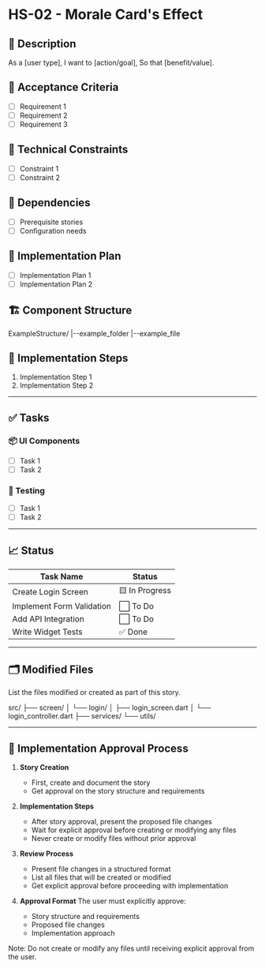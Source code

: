 # HS-02 - Morale Card's Effect

## 📝 Description

As a [user type],
I want to [action/goal],
So that [benefit/value].

## 🎯 Acceptance Criteria

- [ ] Requirement 1
- [ ] Requirement 2
- [ ] Requirement 3

## 🧩 Technical Constraints

- [ ] Constraint 1
- [ ] Constraint 2

## 🔧 Dependencies

- [ ] Prerequisite stories
- [ ] Configuration needs

## 🔨 Implementation Plan

- [ ] Implementation Plan 1
- [ ] Implementation Plan 2

## 🏗 Component Structure

ExampleStructure/
|--example_folder
|--example_file

## 📝 Implementation Steps

1. Implementation Step 1
2. Implementation Step 2

---

## ✅ Tasks

### 📦 UI Components

- [ ] Task 1
- [ ] Task 2

### 🧪 Testing

- [ ] Task 1
- [ ] Task 2

---

## 📈 Status

| Task Name                 | Status         |
| ------------------------- | -------------- |
| Create Login Screen       | 🟨 In Progress |
| Implement Form Validation | ⬜ To Do       |
| Add API Integration       | ⬜ To Do       |
| Write Widget Tests        | ✅ Done        |

---

## 🗂 Modified Files

List the files modified or created as part of this story.

src/
├── screen/
│ └── login/
│ ├── login_screen.dart
│ └── login_controller.dart
├── services/
└── utils/

---

## 🚨 Implementation Approval Process

1. **Story Creation**

   - First, create and document the story
   - Get approval on the story structure and requirements

2. **Implementation Steps**

   - After story approval, present the proposed file changes
   - Wait for explicit approval before creating or modifying any files
   - Never create or modify files without prior approval

3. **Review Process**

   - Present file changes in a structured format
   - List all files that will be created or modified
   - Get explicit approval before proceeding with implementation

4. **Approval Format**
   The user must explicitly approve:
   - Story structure and requirements
   - Proposed file changes
   - Implementation approach

Note: Do not create or modify any files until receiving explicit approval from the user.

